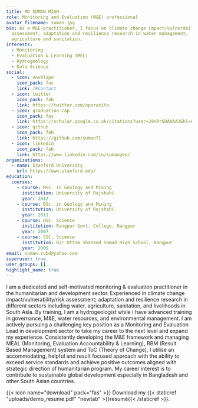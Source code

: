 ```yaml
---
title: MD SUMAN MIAH
role: Monitoring and Evaluation (M&E) professional
avatar_filename: suman.jpg
bio: As a M&E-practitioner, I focus on climate change impact/vulnerability/risk
  assessment, adaptation and resilience research in water management,
  agriculture and sanitation.
interests:
  - Monitoring
  - Evaluation & Learning (MEL)
  - Hydrogeology
  - Data Science
social:
  - icon: envelope
    icon_pack: fas
    link: /#contact
  - icon: twitter
    icon_pack: fab
    link: https://twitter.com/oporazito
  - icon: graduation-cap
    icon_pack: fas
    link: https://scholar.google.co.uk/citations?user=J8nRrGUAAAAJ&hl=en&authuser=2
  - icon: github
    icon_pack: fab
    link: https://github.com/suman71
  - icon: linkedin
    icon_pack: fab
    link: https://www.linkedin.com/in/sumangeo/
organizations:
  - name: Stanford University
    url: https://www.stanford.edu/
education:
  courses:
    - course: MSc. in Geology and Mining
      institution: University of Rajshahi
      year: 2012
    - course: BSc. in Geology and Mining
      institution: University of Rajshahi
      year: 2011
    - course: HSC, Science
      institution: Rangpur Govt. College, Rangpur
      year: 2007
    - course: SSC, Science
      institution: Bir Uttam Shaheed Samad High School, Rangpur
      year: 2005
email: suman.rubd@yahoo.com
superuser: true
user_groups: []
highlight_name: true
---
```

I am a dedicated and self-motivated monitoring & evaluation practitioner in the humanitarian and development sector. Experienced in climate change impact/vulnerability/risk assessment; adaptation and resilience research in different sectors including water, agriculture, sanitation, and livelihoods in South Asia. By training, I am a hydrogeologist while I have advanced training in governance, M&E, water resources, and environmental management. I am actively pursuing a challenging key position as a Monitoring and Evaluation Lead in development sector to take my career to the next level and expand my experience. Consistently developing the M&E framework and managing MEAL (Monitoring, Evaluation Accountability & Learning), RBM (Result Based Management) system and ToC (Theory of Change), I utilise an accommodating, helpful and result focused approach with the ability to exceed service standards and achieve positive outcomes aligned with strategic direction of humanitarian program. My career interest is to contribute to sustainable global development especially in Bangladesh and other South Asian countries.

{{< icon name="download" pack="fas" >}} Download my {{< staticref "uploads/demo_resume.pdf" "newtab" >}}resumé{{< /staticref >}}.